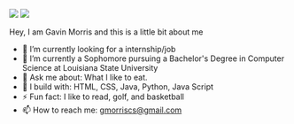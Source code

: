 [<img src="https://img.shields.io/badge/linkedin-%230077B5.svg?&style=for-the-badge&logo=linkedin&logoColor=white" />](https://www.linkedin.com/in/gavin-morris-73a22a242?lipi=urn%3Ali%3Apage%3Ad_flagship3_profile_view_base_contact_details%3BesfDLtSXRbesFPCHOgY94A%3D%3D)
[<img src="https://img.shields.io/badge/instagram-%2312100E.svg?&style=for-the-badge&logo=instagram&color=405DE6" />](https://www.instagram.com/gavn.morris/) 

Hey, I am Gavin Morris and this is a little bit about me
- 🔭 I’m currently looking for a internship/job
- 🌱 I’m currently a Sophomore pursuing a Bachelor's Degree in Computer Science at Louisiana State University 
- 💬 Ask me about: What I like to eat.
- 🧰 I build with: HTML, CSS, Java, Python, Java Script
- ⚡ Fun fact: I like to read, golf, and basketball
- 📫 How to reach me: gmorriscs@gmail.com 
